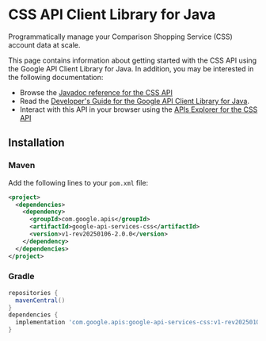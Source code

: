 # CSS API Client Library for Java

Programmatically manage your Comparison Shopping Service (CSS) account data at scale.

This page contains information about getting started with the CSS API
using the Google API Client Library for Java. In addition, you may be interested
in the following documentation:

* Browse the [Javadoc reference for the CSS API][javadoc]
* Read the [Developer's Guide for the Google API Client Library for Java][google-api-client].
* Interact with this API in your browser using the [APIs Explorer for the CSS API][api-explorer]

## Installation

### Maven

Add the following lines to your `pom.xml` file:

```xml
<project>
  <dependencies>
    <dependency>
      <groupId>com.google.apis</groupId>
      <artifactId>google-api-services-css</artifactId>
      <version>v1-rev20250106-2.0.0</version>
    </dependency>
  </dependencies>
</project>
```

### Gradle

```gradle
repositories {
  mavenCentral()
}
dependencies {
  implementation 'com.google.apis:google-api-services-css:v1-rev20250106-2.0.0'
}
```

[javadoc]: https://googleapis.dev/java/google-api-services-css/latest/index.html
[google-api-client]: https://github.com/googleapis/google-api-java-client/
[api-explorer]: https://developers.google.com/apis-explorer/#p/css/v1/
